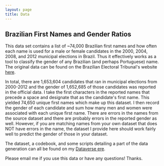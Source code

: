 ```yaml
---
layout: page
title: Data
---
```


## Brazilian First Names and Gender Ratios

This data set contains a list of ~74,000 Brazilian first names and how often each name is used for a male or female candidates in the 2000, 2004, 2008, and 2012 municipal elections in Brazil. Thus it effectively works as a tool to classify the gender of any Brazilian (and perhaps Portuguese) name. The original data can be found on the Brazilian Electoral Tribunal's website [here](http://www.tse.jus.br/hotSites/pesquisas-eleitorais/candidatos.html).

In total, there are 1,653,604 candidates that ran in municipal elections from 2000-2012 and the gender of 1,652,685 of those candidates was reported in the official data. I take the first characters in the reported names that precede a space and designate that as the candidate's first name. This yielded 74,650 unique first names which make up this dataset. I then record the gender of each candidate and sum how many men and women were associated with each unique first name. There are errors in the names from the source dataset and there are probably errors in the reported gender as well. However, if you are matching names from your own dataset that does NOT have errors in the name, the dataset I provide here should work fairly well to predict the gender of those in your dataset.

The dataset, a codebook, and some scripts detailing a part of the data generation can all be found on my [Dataverse ere](https://dataverse.harvard.edu/dataset.xhtml?persistentId=doi:10.7910/DVN/ORH029).

Please email me if you use this data or have any questions! Thanks.
